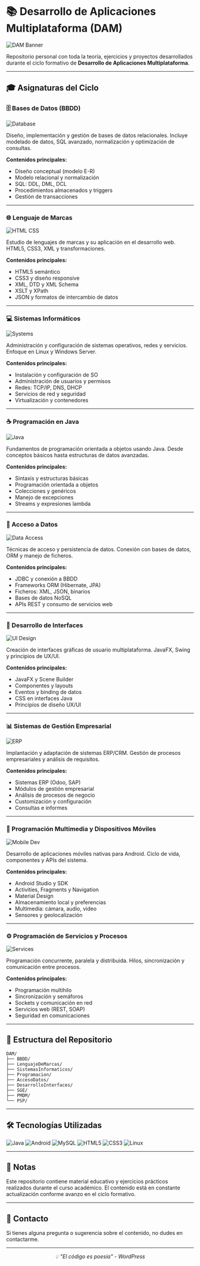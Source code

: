 # 📚 Desarrollo de Aplicaciones Multiplataforma (DAM)

![DAM Banner](https://images.unsplash.com/photo-1517694712202-14dd9538aa97?w=1200&h=300&fit=crop)

Repositorio personal con toda la teoría, ejercicios y proyectos desarrollados durante el ciclo formativo de **Desarrollo de Aplicaciones Multiplataforma**.

---

## 🎓 Asignaturas del Ciclo

### 🗄️ Bases de Datos (BBDD)
![Database](https://images.unsplash.com/photo-1544383835-bda2bc66a55d?w=800&h=400&fit=crop)

Diseño, implementación y gestión de bases de datos relacionales. Incluye modelado de datos, SQL avanzado, normalización y optimización de consultas.

**Contenidos principales:**
- Diseño conceptual (modelo E-R)
- Modelo relacional y normalización
- SQL: DDL, DML, DCL
- Procedimientos almacenados y triggers
- Gestión de transacciones

---

### 🌐 Lenguaje de Marcas
![HTML CSS](https://images.unsplash.com/photo-1542831371-29b0f74f9713?w=800&h=400&fit=crop)

Estudio de lenguajes de marcas y su aplicación en el desarrollo web. HTML5, CSS3, XML y transformaciones.

**Contenidos principales:**
- HTML5 semántico
- CSS3 y diseño responsive
- XML, DTD y XML Schema
- XSLT y XPath
- JSON y formatos de intercambio de datos

---

### 💻 Sistemas Informáticos
![Systems](https://images.unsplash.com/photo-1558494949-ef010cbdcc31?w=800&h=400&fit=crop)

Administración y configuración de sistemas operativos, redes y servicios. Enfoque en Linux y Windows Server.

**Contenidos principales:**
- Instalación y configuración de SO
- Administración de usuarios y permisos
- Redes: TCP/IP, DNS, DHCP
- Servicios de red y seguridad
- Virtualización y contenedores

---

### ☕ Programación en Java
![Java](https://images.unsplash.com/photo-1517694712202-14dd9538aa97?w=800&h=400&fit=crop)

Fundamentos de programación orientada a objetos usando Java. Desde conceptos básicos hasta estructuras de datos avanzadas.

**Contenidos principales:**
- Sintaxis y estructuras básicas
- Programación orientada a objetos
- Colecciones y genéricos
- Manejo de excepciones
- Streams y expresiones lambda

---

### 🔌 Acceso a Datos
![Data Access](https://images.unsplash.com/photo-1551288049-bebda4e38f71?w=800&h=400&fit=crop)

Técnicas de acceso y persistencia de datos. Conexión con bases de datos, ORM y manejo de ficheros.

**Contenidos principales:**
- JDBC y conexión a BBDD
- Frameworks ORM (Hibernate, JPA)
- Ficheros: XML, JSON, binarios
- Bases de datos NoSQL
- APIs REST y consumo de servicios web

---

### 🎨 Desarrollo de Interfaces
![UI Design](https://images.unsplash.com/photo-1561070791-2526d30994b5?w=800&h=400&fit=crop)

Creación de interfaces gráficas de usuario multiplataforma. JavaFX, Swing y principios de UX/UI.

**Contenidos principales:**
- JavaFX y Scene Builder
- Componentes y layouts
- Eventos y binding de datos
- CSS en interfaces Java
- Principios de diseño UX/UI

---

### 📊 Sistemas de Gestión Empresarial
![ERP](https://images.unsplash.com/photo-1460925895917-afdab827c52f?w=800&h=400&fit=crop)

Implantación y adaptación de sistemas ERP/CRM. Gestión de procesos empresariales y análisis de requisitos.

**Contenidos principales:**
- Sistemas ERP (Odoo, SAP)
- Módulos de gestión empresarial
- Análisis de procesos de negocio
- Customización y configuración
- Consultas e informes

---

### 📱 Programación Multimedia y Dispositivos Móviles
![Mobile Dev](https://images.unsplash.com/photo-1512941937669-90a1b58e7e9c?w=800&h=400&fit=crop)

Desarrollo de aplicaciones móviles nativas para Android. Ciclo de vida, componentes y APIs del sistema.

**Contenidos principales:**
- Android Studio y SDK
- Activities, Fragments y Navigation
- Material Design
- Almacenamiento local y preferencias
- Multimedia: cámara, audio, video
- Sensores y geolocalización

---

### ⚙️ Programación de Servicios y Procesos
![Services](https://images.unsplash.com/photo-1558494949-ef010cbdcc31?w=800&h=400&fit=crop)

Programación concurrente, paralela y distribuida. Hilos, sincronización y comunicación entre procesos.

**Contenidos principales:**
- Programación multihilo
- Sincronización y semáforos
- Sockets y comunicación en red
- Servicios web (REST, SOAP)
- Seguridad en comunicaciones

---

## 📂 Estructura del Repositorio

```
DAM/
├── BBDD/
├── LenguajeDeMarcas/
├── SistemasInformaticos/
├── Programacion/
├── AccesoDatos/
├── DesarrolloInterfaces/
├── SGE/
├── PMDM/
└── PSP/
```

---

## 🛠️ Tecnologías Utilizadas

![Java](https://img.shields.io/badge/Java-ED8B00?style=for-the-badge&logo=openjdk&logoColor=white)
![Android](https://img.shields.io/badge/Android-3DDC84?style=for-the-badge&logo=android&logoColor=white)
![MySQL](https://img.shields.io/badge/MySQL-4479A1?style=for-the-badge&logo=mysql&logoColor=white)
![HTML5](https://img.shields.io/badge/HTML5-E34F26?style=for-the-badge&logo=html5&logoColor=white)
![CSS3](https://img.shields.io/badge/CSS3-1572B6?style=for-the-badge&logo=css3&logoColor=white)
![Linux](https://img.shields.io/badge/Linux-FCC624?style=for-the-badge&logo=linux&logoColor=black)

---

## 📝 Notas

Este repositorio contiene material educativo y ejercicios prácticos realizados durante el curso académico. El contenido está en constante actualización conforme avanzo en el ciclo formativo.

---

## 📧 Contacto

Si tienes alguna pregunta o sugerencia sobre el contenido, no dudes en contactarme.

---

<p align="center">
  <i>💡 "El código es poesía" - WordPress</i>
</p>

